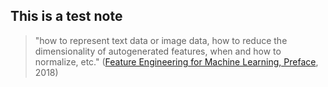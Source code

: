 ## This is a test note

> "how to represent text data or image data, how to reduce the dimensionality of autogenerated features, when and how to normalize, etc." ([Feature Engineering for Machine Learning, Preface](https://amzn.to/3n26e75), 2018)

